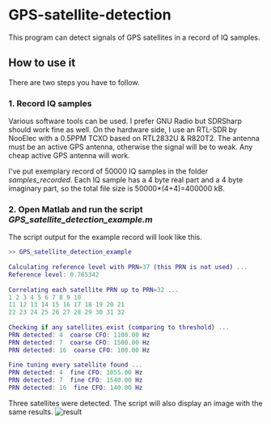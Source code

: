 # GPS-satellite-detection
This program can detect signals of GPS satellites in a record of IQ samples.

## How to use it

There are two steps you have to follow.

### 1. Record IQ samples

Various software tools can be used. I prefer GNU Radio but SDRSharp should work fine as well. On the hardware side, I use an RTL-SDR by NooElec with a 0.5PPM TCXO based on RTL2832U & R820T2. The antenna must be an active GPS antenna, otherwise the signal will be to weak. Any cheap active GPS antenna will work.

I've put exemplary record of 50000 IQ samples in the folder *samples_recorded*. Each IQ sample has a 4 byte real part and a 4 byte imaginary part, so the total file size is 50000*(4+4)=400000 kB.

### 2. Open Matlab and run the script *GPS_satellite_detection_example.m*

The script output for the example record will look like this.

```matlab
>> GPS_satellite_detection_example
 
Calculating reference level with PRN=37 (this PRN is not used) ...
Reference level: 0.765342
 
Correlating each satellite PRN up to PRN=32 ...
1 2 3 4 5 6 7 8 9 10 
11 12 13 14 15 16 17 18 19 20 21 
22 23 24 25 26 27 28 29 30 31 32 
 
Checking if any satellites exist (comparing to threshold) ...
PRN detected: 4  coarse CFO: 1100.00 Hz
PRN detected: 7  coarse CFO: 1500.00 Hz
PRN detected: 16  coarse CFO: 100.00 Hz
 
Fine tuning every satellite found ...
PRN detected: 4  fine CFO: 1055.00 Hz
PRN detected: 7  fine CFO: 1540.00 Hz
PRN detected: 16  fine CFO: 140.00 Hz
```
Three satellites were detected. The script will also display an image with the same results.
![result](https://user-images.githubusercontent.com/20499620/43957521-61611e04-9ca8-11e8-9106-f9e524d9c1ee.jpg)
